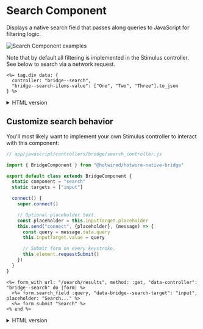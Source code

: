# Search Component

Displays a native search field that passes along queries to JavaScript for filtering logic.

![Search Component examples](/resources/screenshots/search.png)

Note that by default all filtering is implemented in the Stimulus controller. See below to search via a network request.

```erb
<%= tag.div data: {
  controller: "bridge--search",
  "bridge--search-items-value": ["One", "Two", "Three"].to_json
} %>
```

<details>
<summary>HTML version</summary>

```html
<div
  data-controller="bridge--search"
  data-bridge--search-items-value="[&quot;One&quot;,&quot;Two&quot;,&quot;Three&quot;]"
></div>
```
</details>

## Customize search behavior

You'll most likely want to implement your own Stimulus controller to interact with this component:

```javascript
// app/javascript/controllers/bridge/search_controller.js

import { BridgeComponent } from "@hotwired/hotwire-native-bridge"

export default class extends BridgeComponent {
  static component = "search"
  static targets = ["input"]

  connect() {
    super.connect()

    // Optional placeholder text.
    const placeholder = this.inputTarget.placeholder
    this.send("connect", {placeholder}, (message) => {
      const query = message.data.query
      this.inputTarget.value = query

      // Submit form on every keystroke.
      this.element.requestSubmit()
    })
  }
}
```

```erb
<%= form_with url: "/search/results", method: :get, "data-controller": "bridge--search" do |form| %>
  <%= form.search_field :query, "data-bridge--search-target": "input", placeholder: "Search..." %>
  <%= form.submit "Search" %>
<% end %>
```

<details>
<summary>HTML version</summary>

```html
<form action="/search/results" method="get" data-controller="bridge--search">
  <input type="search" name="query" data-bridge--search-target="input" placeholder="Search..." name="query">
  <input type="submit" data-bridge--search-target="submit" value="Search">
</form>
```

</details>
